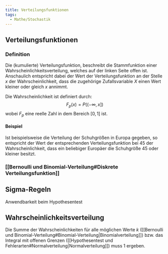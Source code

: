 ```yaml
---
title: Verteilungsfunktionen
tags:
  - Mathe/Stochastik
---
```


## Verteilungsfunktionen

### Definition

Die (kumulierte) Verteilungsfunktion, beschreibt die Stammfunktion einer Wahrscheinlichkeitsverteilung, welches auf der linken Seite offen ist. Anschaulich entspricht dabei der Wert der Verteilungsfunktion an der Stelle $x$ der Wahrscheinlichkeit, dass die zugehörige Zufallsvariable $X$ einen Wert kleiner oder gleich $x$ annimmt.

Die Wahrscheinlichkeit ist definiert durch:
$$F_p(x) = P((-\infty, x])$$
wobei $F_p$ eine reelle Zahl in dem Bereich $[0,1]$ ist.

#### Beispiel

Ist beispielsweise die Verteilung der Schuhgrößen in Europa gegeben, so entspricht der Wert der entsprechenden Verteilungsfunktion bei 45 der Wahrscheinlichkeit, dass ein beliebiger Europäer die Schuhgröße 45 oder kleiner besitzt.

### [[Bernoulli und Binomial-Verteilung#Diskrete Verteilungsfunktion]]

## Sigma-Regeln

Anwendbarkeit beim Hypothesentest

## Wahrscheinlichkeitsverteilung

Die Summe der Wahrscheinlichkeiten für alle möglichen Werte $k$ ([[Bernoulli und Binomial-Verteilung#Binomial-Verteilung|Binomialverteilung]]) bzw. das Integral mit offenen Grenzen ([[Hypothesentest und Fehlerarten#Normalverteilung|Normalverteilung]]) muss 1 ergeben.